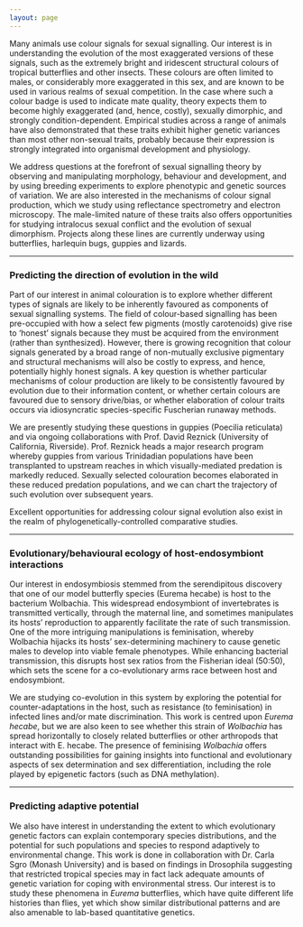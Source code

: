 ```yaml
---
layout: page
---
```


Many animals use colour signals for sexual signalling. Our interest is in understanding the evolution of the most exaggerated versions of these signals, such as the extremely
bright and iridescent structural colours of tropical butterflies and other insects. These colours are often limited to males, or considerably more exaggerated in this sex, and are known to be used in various realms of sexual competition. In the case where such a colour badge is used to indicate mate quality, theory expects them to become highly exaggerated (and, hence, costly), sexually dimorphic, and strongly condition-dependent. Empirical studies across a range of animals have also demonstrated that these traits exhibit higher genetic variances than most other non-sexual traits, probably because their expression is strongly integrated into organismal development and physiology.

We address questions at the forefront of sexual signalling theory by observing and manipulating morphology, behaviour and development, and by using breeding experiments to explore phenotypic and genetic sources of variation. We are also interested in the mechanisms of colour signal production, which we study using reflectance spectrometry and electron microscopy. The male-limited nature of these traits also offers opportunities for studying intralocus sexual conflict and the evolution of sexual dimorphism. Projects along these lines are currently underway using butterflies, harlequin bugs, guppies and lizards.

----

### Predicting the direction of evolution in the wild

Part of our interest in animal colouration is to explore whether different types of signals are likely to be inherently favoured as components of sexual signalling systems. The field of colour-based signalling has been pre-occupied with how a select few pigments (mostly carotenoids) give rise to ‘honest’ signals because they must be acquired from the environment (rather than synthesized). However, there is growing recognition that colour signals generated by a broad range of non-mutually exclusive pigmentary and structural mechanisms will also be costly to express, and hence, potentially highly honest signals. A key question is whether particular mechanisms of colour production are likely to be consistently favoured by evolution due to their information content, or whether certain colours are favoured due to sensory drive/bias, or whether elaboration of colour traits occurs via idiosyncratic species-specific Fuscherian runaway methods.

We are presently studying these questions in guppies (Poecilia reticulata) and via ongoing collaborations with Prof. David Reznick (University of California, Riverside). Prof. Reznick heads a major research program whereby guppies from various Trinidadian populations have been transplanted to upstream reaches in which visually-mediated predation is markedly reduced. Sexually selected colouration becomes elaborated in these reduced predation populations, and we can chart the trajectory of such evolution over subsequent years.

Excellent opportunities for addressing colour signal evolution also exist in the realm of phylogenetically-controlled comparative studies.

----

### Evolutionary/behavioural ecology of host-endosymbiont interactions

Our interest in endosymbiosis stemmed from the serendipitous discovery that one of our model butterfly species (Eurema hecabe) is host to the bacterium Wolbachia. This widespread endosymbiont of invertebrates is transmitted vertically, through the maternal line, and sometimes manipulates its hosts’ reproduction to apparently facilitate the rate of such transmission. One of the more intriguing manipulations is feminisation, whereby Wolbachia hijacks its hosts’ sex-determining machinery to cause genetic males to develop into viable female phenotypes. While enhancing bacterial transmission, this disrupts host sex ratios from the Fisherian ideal (50:50), which sets the scene for a co-evolutionary arms race between host and endosymbiont.

We are studying co-evolution in this system by exploring the potential for counter-adaptations in the host, such as resistance (to feminisation) in infected lines and/or mate discrimination. This work is centred upon _Eurema hecabe_, but we are also keen to see whether this strain of _Wolbachia_ has spread horizontally to closely related butterflies or other arthropods that interact with E. hecabe. The presence of feminising _Wolbachia_ offers outstanding possibilities for gaining insights into functional and evolutionary aspects of sex determination and sex differentiation, including the role played by epigenetic factors (such as DNA methylation).

----

### Predicting adaptive potential

We also have interest in understanding the extent to which evolutionary genetic factors can explain contemporary species distributions, and the potential for such populations and species to respond adaptively to environmental change. This work is done in collaboration with Dr. Carla Sgro (Monash University) and is based on findings in Drosophila suggesting that restricted tropical species may in fact lack adequate amounts of genetic variation for coping with environmental stress. Our interest is to study these phenomena in _Eurema_ butterflies, which have quite different life histories than flies, yet which show similar distributional patterns and are also amenable to lab-based quantitative genetics.
